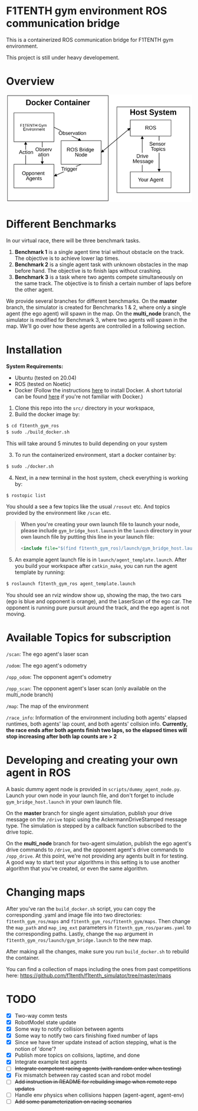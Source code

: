 # F1TENTH gym environment ROS communication bridge
This is a containerized ROS communication bridge for F1TENTH gym environment.

This project is still under heavy developement.

# Overview

<img src="f1tenth_gym_ros.png" width="600">

# Different Benchmarks
In our virtual race, there will be three benchmark tasks. 

1. **Benchmark 1** is a single agent time trial without obstacle on the track. The objective is to achieve lower lap times. 
2. **Benchmark 2** is a single agent task with unknown obstacles in the map before hand. The objective is to finish laps without crashing. 
3. **Benchmark 3** is a task where two agents compete simultaneously on the same track. The objective is to finish a certain number of laps before the other agent.

We provide several branches for different benchmarks. On the **master** branch, the simulator is created for Benchmarks 1 & 2, where only a single agent (the ego agent) will spawn in the map. On the **multi_node** branch, the simulator is modified for Benchmark 3, where two agents will spawn in the map. We'll go over how these agents are controlled in a following section.

# Installation
<!---Before cloning this repo, you'll need to install Docker. Note that this environment is only tested on Ubuntu. You'll also need ROS on your host system. --->

**System Requirements:**
- Ubuntu (tested on 20.04)
- ROS (tested on Noetic)
- Docker (Follow the instructions [here](https://docs.docker.com/install/linux/docker-ce/ubuntu/) to install Docker. A short tutorial can be found [here](https://docs.docker.com/get-started/) if you're not familiar with Docker.)

1. Clone this repo into the ```src/``` directory in your workspace, 
2. Build the docker image by:
```bash
$ cd f1tenth_gym_ros
$ sudo ./build_docker.sh
```
This will take around 5 minutes to build depending on your system

3. To run the containerized environment, start a docker container by:
```bash
$ sudo ./docker.sh
```
4. Next, in a new terminal in the host system, check everything is working by:
```bash
$ rostopic list
```
You should a see a few topics like the usual ```/rosout``` etc. And topics provided by the environment like ```/scan``` etc.

> **When you're creating your own launch file to launch your node, please include ```gym_bridge_host.launch``` in the ```launch``` directory in your own launch file by putting this line in your launch file:**
> ```xml
> <include file="$(find f1tenth_gym_ros)/launch/gym_bridge_host.launch"/>
> ```

5. An example agent launch file is in ```launch/agent_template.launch```. After you build your workspace after ```catkin_make```, you can run the agent template by running:
```bash
$ roslaunch f1tenth_gym_ros agent_template.launch
```
You should see an rviz window show up, showing the map, the two cars (ego is blue and opponent is orange), and the LaserScan of the ego car. The opponent is running pure pursuit around the track, and the ego agent is not moving.

# Available Topics for subscription

```/scan```: The ego agent's laser scan

```/odom```: The ego agent's odometry

```/opp_odom```: The opponent agent's odometry

```/opp_scan```: The opponent agent's laser scan (only available on the multi_node branch)

```/map```: The map of the environment

```/race_info```: Information of the environment including both agents' elapsed runtimes, both agents' lap count, and both agents' collsion info. **Currently, the race ends after both agents finish two laps, so the elapsed times will stop increasing after both lap counts are > 2**

# Developing and creating your own agent in ROS
A basic dummy agent node is provided in ```scripts/dummy_agent_node.py```. Launch your own node in your launch file, and don't forget to include ```gym_bridge_host.launch``` in your own launch file.

On the **master** branch for single agent simulation, publish your drive message on the ```/drive``` topic using the AckermannDriveStamped message type. The simulation is stepped by a callback function subscribed to the drive topic.

On the **multi_node** branch for two-agent simulation, publish the ego agent's drive commands to ```/drive```, and the opponent agent's drive commands to ```/opp_drive```. At this point, we're not providing any agents built in for testing. A good way to start test your algorithms in this setting is to use another algorithm that you've created, or even the same algorithm.

# Changing maps
After you've ran the ```build_docker.sh``` script, you can copy the corresponding .yaml and image file into two directories: ```f1tenth_gym_ros/maps``` and ```f1tenth_gym_ros/f1tenth_gym/maps```. Then change the ```map_path``` and ```map_img_ext``` parameters in ```f1tenth_gym_ros/params.yaml``` to the corresponding paths. Lastly, change the ```map``` argument in ```f1tenth_gym_ros/launch/gym_bridge.launch``` to the new map.

After making all the changes, make sure you run ```build_docker.sh``` to rebuild the container.

You can find a collection of maps including the ones from past competitions here: https://github.com/f1tenth/f1tenth_simulator/tree/master/maps

# TODO
- [x] Two-way comm tests
- [x] RobotModel state update
- [x] Some way to notify collision between agents
- [x] Some way to notify two cars finishing fixed number of laps
- [x] Since we have timer update instead of action stepping, what is the notion of 'done'?
- [x] Publish more topics on collsions, laptime, and done
- [x] Integrate example test agents
- [ ] ~~Integrate competent racing agents (with random order when testing)~~
- [x] Fix mismatch between ray casted scan and robot model
- [ ] ~~Add instruction in README for rebuilding image when remote repo updates~~
- [ ] Handle env physics when collisions happen (agent-agent, agent-env)
- [ ] ~~Add some parameterization on racing scenarios~~
